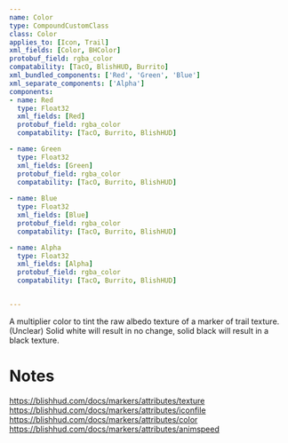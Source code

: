 ```yaml
---
name: Color
type: CompoundCustomClass
class: Color
applies_to: [Icon, Trail]
xml_fields: [Color, BHColor]
protobuf_field: rgba_color
compatability: [TacO, BlishHUD, Burrito]
xml_bundled_components: ['Red', 'Green', 'Blue']
xml_separate_components: ['Alpha']
components:
- name: Red
  type: Float32
  xml_fields: [Red]
  protobuf_field: rgba_color
  compatability: [TacO, Burrito, BlishHUD]

- name: Green
  type: Float32
  xml_fields: [Green]
  protobuf_field: rgba_color
  compatability: [TacO, Burrito, BlishHUD]
    
- name: Blue
  type: Float32
  xml_fields: [Blue]
  protobuf_field: rgba_color
  compatability: [TacO, Burrito, BlishHUD]

- name: Alpha
  type: Float32
  xml_fields: [Alpha]
  protobuf_field: rgba_color
  compatability: [TacO, Burrito, BlishHUD]


---
```

A multiplier color to tint the raw albedo texture of a marker of trail texture. (Unclear) Solid white will result in no change, solid black will result in a black texture.

Notes
=====
https://blishhud.com/docs/markers/attributes/texture
https://blishhud.com/docs/markers/attributes/iconfile
https://blishhud.com/docs/markers/attributes/color
https://blishhud.com/docs/markers/attributes/animspeed


